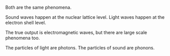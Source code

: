 Both are the same phenomena.

Sound waves happen at the nuclear lattice level.
Light waves happen at the electron shell level.

The true output is electromagnetic waves, but there are large scale phenomena too.

The particles of light are photons.
The particles of sound are phonons.